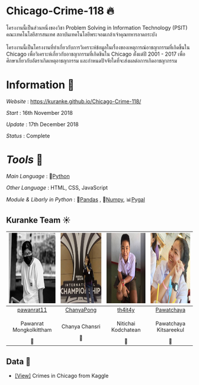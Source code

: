 # Chicago-Crime-118 :fire:

   โครงงานนี้เป็นส่วนหนึ่งของวิชา Problem Solving in Information Technology (PSIT) <br>คณะเทคโนโลยีสารสนเทศ สถาบันเทคโนโลยีพระจอมเกล้าเจ้าคุณทหารลาดกระบัง<br>   	
	โครงงานนี้เป็นโครงงานที่ทำเกี่ยวกับการวิเคราะห์ข้อมูลในเรื่องของเหตุการณ์อาชญากรรมที่เกิดขึ้นใน Chicago เพื่อวิเคราะห์เกี่ยวกับอาชญากรรมที่เกิดขึนใน Chicago ตั้งแต่ปี 2001 - 2017 เพื่อศึกษาเกี่ยวกับอัตราเกิดเหตุอาชญากรรม และกำหนดปัจจัยใดที่จะส่งผลต่อการเกิดอาชญากรรม


# Information :page_facing_up:
*Website* : https://kuranke.github.io/Chicago-Crime-118/

*Start* : 16th November 2018

*Update* : 17th December 2018

*Status* : Complete

# *Tools* :wrench:

*Main Language* : :snake:[Python](https://www.python.org/)

*Other Language* : HTML, CSS, JavaScript

*Module & Libarly in Python* : :panda_face:[Pandas](https://www.python.org/) ,  :triangular_ruler:[Numpy](http://www.numpy.org/), :bar_chart:[Pygal](http://pygal.org/en/stable/)

## Kuranke Team :sunny:

|<img src="docs/assets/images/team/1.png" width="190px" height="190px">|<img src="docs/assets/images/team/2.png" width="190px" height="190px">|<img src="docs/assets/images/team/3.jpg" width="190px" height="190px">|<img src="docs/assets/images/team/4.jpg" width="190px" height="190px">|
|:---:|:---:|:---:|:---:|
|[pawanrat11](https://github.com/pawanrat11)|[ChanyaPong](https://github.com/ChanyaPong)|[th4it4y](https://github.com/th4it4y)|[Pawatchaya](https://github.com/Pawatchaya)|
|<p>Pawanrat Mongkolkittham</p>:bear:|<p>Chanya Chansri</p>:wolf:|<p>Nitichai Kodchatean</p>:koala:|<p>Pawatchaya Kitsareekul</p>:rabbit: |


## Data :file_folder:
- [[View]](https://www.kaggle.com/currie32/crimes-in-chicago) Crimes in Chicago from Kaggle
